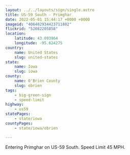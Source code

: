 ```yaml
---
layout: ../../layouts/sign/single.astro
title: US-59 South - Primghar
date: 2022-05-01 15:44:17 +0000 +0000
imageid: "406402934423711802"
flickrid: "52082205858"
location:
    latitude: 43.093964
    longitude: -95.624275
country:
    name: United States
    slug: united-states
state:
    name: Iowa
    slug: iowa
county:
    name: O'Brien County
    slug: obrien
tags:
    - big-green-sign
    - speed-limit
highway:
    - us59
statePages:
    - state/iowa
countyPages:
    - state/iowa/obrien

---
```

Entering Primghar on US-59 South.  Speed Limit 45 MPH.